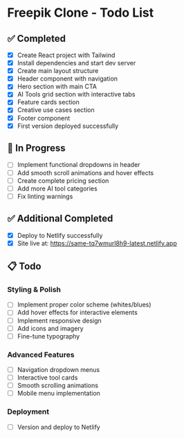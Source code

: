 # Freepik Clone - Todo List

## ✅ Completed
- [x] Create React project with Tailwind
- [x] Install dependencies and start dev server
- [x] Create main layout structure
- [x] Header component with navigation
- [x] Hero section with main CTA
- [x] AI Tools grid section with interactive tabs
- [x] Feature cards section
- [x] Creative use cases section
- [x] Footer component
- [x] First version deployed successfully

## 🔄 In Progress
- [ ] Implement functional dropdowns in header
- [ ] Add smooth scroll animations and hover effects
- [ ] Create complete pricing section
- [ ] Add more AI tool categories
- [ ] Fix linting warnings

## ✅ Additional Completed
- [x] Deploy to Netlify successfully
- [x] Site live at: https://same-tq7wmurl8h9-latest.netlify.app

## 📋 Todo

### Styling & Polish
- [ ] Implement proper color scheme (whites/blues)
- [ ] Add hover effects for interactive elements
- [ ] Implement responsive design
- [ ] Add icons and imagery
- [ ] Fine-tune typography

### Advanced Features
- [ ] Navigation dropdown menus
- [ ] Interactive tool cards
- [ ] Smooth scrolling animations
- [ ] Mobile menu implementation

### Deployment
- [ ] Version and deploy to Netlify
